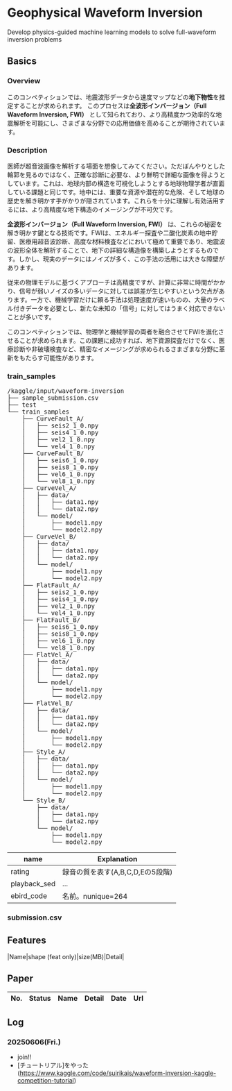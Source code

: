 # Geophysical Waveform Inversion
Develop physics-guided machine learning models to solve full-waveform inversion problems

## Basics
### Overview
このコンペティションでは、地震波形データから速度マップなどの**地下物性**を推定することが求められます。
このプロセスは**全波形インバージョン（Full Waveform Inversion, FWI）** として知られており、より高精度かつ効率的な地震解析を可能にし、さまざまな分野での応用価値を高めることが期待されています。


### Description
医師が超音波画像を解析する場面を想像してみてください。ただぼんやりとした輪郭を見るのではなく、正確な診断に必要な、より鮮明で詳細な画像を得ようとしています。これは、地球内部の構造を可視化しようとする地球物理学者が直面している課題と同じです。地中には、重要な資源や潜在的な危険、そして地球の歴史を解き明かす手がかりが隠されています。これらを十分に理解し有効活用するには、より高精度な地下構造のイメージングが不可欠です。

**全波形インバージョン（Full Waveform Inversion, FWI）** は、これらの秘密を解き明かす鍵となる技術です。FWIは、エネルギー探査や二酸化炭素の地中貯留、医療用超音波診断、高度な材料検査などにおいて極めて重要であり、地震波の波形全体を解析することで、地下の詳細な構造像を構築しようとするものです。しかし、現実のデータにはノイズが多く、この手法の活用には大きな障壁があります。

従来の物理モデルに基づくアプローチは高精度ですが、計算に非常に時間がかかり、信号が弱いノイズの多いデータに対しては誤差が生じやすいという欠点があります。一方で、機械学習だけに頼る手法は処理速度が速いものの、大量のラベル付きデータを必要とし、新たな未知の「信号」に対してはうまく対応できないことが多いです。

このコンペティションでは、物理学と機械学習の両者を融合させてFWIを進化させることが求められます。この課題に成功すれば、地下資源探査だけでなく、医療診断や非破壊検査など、精密なイメージングが求められるさまざまな分野に革新をもたらす可能性があります。

### train_samples
<pre>
/kaggle/input/waveform-inversion
├── sample_submission.csv
├── test
└── train_samples
    ├── CurveFault_A/
    │   ├── seis2_1_0.npy
    │   ├── seis4_1_0.npy
    │   ├── vel2_1_0.npy
    │   └── vel4_1_0.npy
    ├── CurveFault_B/
    │   ├── seis6_1_0.npy
    │   ├── seis8_1_0.npy
    │   ├── vel6_1_0.npy
    │   └── vel8_1_0.npy
    ├── CurveVel_A/
    │   ├── data/
    │   │   ├── data1.npy
    │   │   └── data2.npy
    │   └── model/
    │       ├── model1.npy
    │       └── model2.npy
    ├── CurveVel_B/
    │   ├── data/
    │   │   ├── data1.npy
    │   │   └── data2.npy
    │   └── model/
    │       ├── model1.npy
    │       └── model2.npy
    ├── FlatFault_A/
    │   ├── seis2_1_0.npy
    │   ├── seis4_1_0.npy
    │   ├── vel2_1_0.npy
    │   └── vel4_1_0.npy
    ├── FlatFault_B/
    │   ├── seis6_1_0.npy
    │   ├── seis8_1_0.npy
    │   ├── vel6_1_0.npy
    │   └── vel8_1_0.npy
    ├── FlatVel_A/
    │   ├── data/
    │   │   ├── data1.npy
    │   │   └── data2.npy
    │   └── model/
    │       ├── model1.npy
    │       └── model2.npy
    ├── FlatVel_B/
    │   ├── data/
    │   │   ├── data1.npy
    │   │   └── data2.npy
    │   └── model/
    │       ├── model1.npy
    │       └── model2.npy
    ├── Style_A/
    │   ├── data/
    │   │   ├── data1.npy
    │   │   └── data2.npy
    │   └── model/
    │       ├── model1.npy
    │       └── model2.npy
    └── Style_B/
        ├── data/
        │   ├── data1.npy
        │   └── data2.npy
        └── model/
            ├── model1.npy
            └── model2.npy
</pre>

|name|Explanation|
|----|----|
|rating|録音の質を表す(A,B,C,D,Eの5段階)|
|playback_sed|...|
|ebird_code|名前。nunique=264|

### submission.csv 

## Features
|Name|shape (feat only)|size(MB)|Detail|

## Paper
|No.|Status|Name|Detail|Date|Url|
|---|---|---|---|---|---|


## Log
### 20250606(Fri.)
- join!!
- [チュートリアル]をやった(https://www.kaggle.com/code/suirikais/waveform-inversion-kaggle-competition-tutorial)
